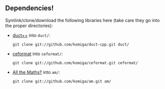
## Dependencies!

Symlink/clone/download the following libraries here (take care they go
into the proper directories):

* [duct++](https://github.com/komiga/duct-cpp) into `duct/`:

  `git clone git://github.com/komiga/duct-cpp.git duct/`

* [ceformat](https://github.com/komiga/ceformat) into `ceformat/`:

  `git clone git://github.com/komiga/ceformat.git ceformat/`

* [All the Maths‽](https://github.com/komiga/am) into `am/`:

  `git clone git://github.com/komiga/am.git am/`

